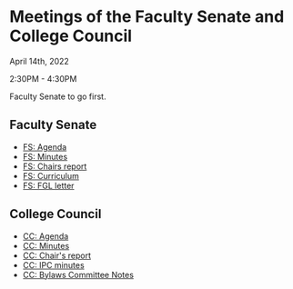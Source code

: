 # Meetings of the Faculty Senate and  College Council

April 14th, 2022

2:30PM - 4:30PM

Faculty Senate to go first.


## Faculty Senate


* [FS: Agenda](fs-agenda.docx)
* [FS: Minutes](fs-draft-minutes.docx)
* [FS: Chairs report](fs-chair.docx)
* [FS: Curriculum](fs-curriculum.docx)
* [FS: FGL letter](fs-FGL-letter-grading-policy)

## College Council

* [CC: Agenda](cc-agenda.docx)
* [CC: Minutes](cc-draft-minutes.docx)
* [CC: Chair's report](cc-chair-report)
* [CC: IPC minutes](cc-ipc-minutes.docx)
* [CC: Bylaws Committee Notes](cc-bylaws-notes)
